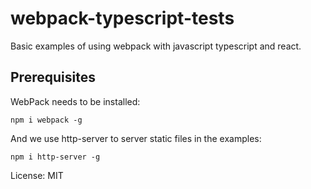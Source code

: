 # webpack-typescript-tests

Basic examples of using webpack with javascript typescript and react.

## Prerequisites

WebPack needs to be installed:

    npm i webpack -g

And we use http-server to server static files in the examples:

    npm i http-server -g
    

License: MIT



